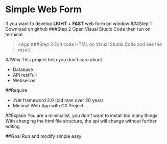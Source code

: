 # Simple Web Form
If you want to develop **LIGHT** + **FAST** web form on window
###Step 1
Download on github
###Step 2
Open Visual Studio Code then run on terminal 
>\>App
###Step 3
Edit code HTML on Visual Studio Code and see the result

##Why
This project help you don't care about
- Database
- API restFull
- Webserver

##Require
- .Net frameword 2.0 (old man over 20 year)
- Minimal Web App with C# Project

##Explain
You are a minimalist, you don't want to install too many things
With changing the html file structure, the api will change without further editing

##Goal
Run and modify simple easy
